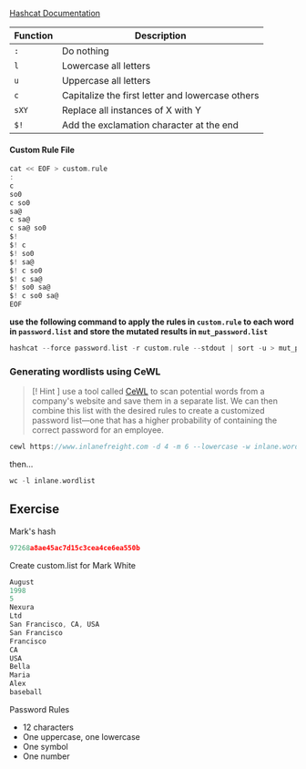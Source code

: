 [Hashcat Documentation](https://hashcat.net/wiki/doku.php?id=rule_based_attack)

|**Function**|**Description**|
|---|---|
|`:`|Do nothing|
|`l`|Lowercase all letters|
|`u`|Uppercase all letters|
|`c`|Capitalize the first letter and lowercase others|
|`sXY`|Replace all instances of X with Y|
|`$!`|Add the exclamation character at the end|

#### Custom Rule File

```go
cat << EOF > custom.rule
:
c
so0
c so0
sa@
c sa@
c sa@ so0
$!
$! c
$! so0
$! sa@
$! c so0
$! c sa@
$! so0 sa@
$! c so0 sa@
EOF
```

**use the following command to apply the rules in `custom.rule` to each word in `password.list` and store the mutated results in `mut_password.list`**

```go
hashcat --force password.list -r custom.rule --stdout | sort -u > mut_password.list
```

### Generating wordlists using CeWL

>[! Hint ]
> use a tool called [CeWL](https://github.com/digininja/CeWL) to scan potential words from a company's website and save them in a separate list. We can then combine this list with the desired rules to create a customized password list—one that has a higher probability of containing the correct password for an employee.

```go
cewl https://www.inlanefreight.com -d 4 -m 6 --lowercase -w inlane.wordlist
```

then...
```go
wc -l inlane.wordlist
```

## Exercise

Mark's hash
```go
97268a8ae45ac7d15c3cea4ce6ea550b
```

Create custom.list for Mark White
```go
August
1998
5
Nexura
Ltd
San Francisco, CA, USA
San Francisco
Francisco
CA
USA
Bella
Maria
Alex
baseball
```

Password Rules
- 12 characters
- One uppercase, one lowercase
- One symbol
- One number

